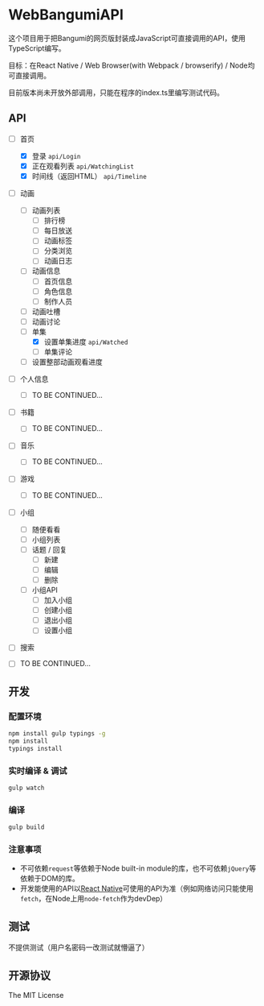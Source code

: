 WebBangumiAPI
======================================

这个项目用于把Bangumi的网页版封装成JavaScript可直接调用的API，使用TypeScript编写。

目标：在React Native / Web Browser(with Webpack / browserify) / Node均可直接调用。

目前版本尚未开放外部调用，只能在程序的index.ts里编写测试代码。

## API
- [ ] 首页
  - [x] 登录 ``api/Login``
  - [x] 正在观看列表 ``api/WatchingList``
  - [x] 时间线（返回HTML） ``api/Timeline``
- [ ] 动画
  - [ ] 动画列表
     - [ ] 排行榜
     - [ ] 每日放送
     - [ ] 动画标签
     - [ ] 分类浏览
     - [ ] 动画日志
  - [ ] 动画信息
     - [ ] 首页信息
     - [ ] 角色信息
     - [ ] 制作人员
  - [ ] 动画吐槽
  - [ ] 动画讨论
  - [ ] 单集
     - [x] 设置单集进度 ``api/Watched``
     - [ ] 单集评论
  - [ ] 设置整部动画观看进度
- [ ] 个人信息
     - [ ] TO BE CONTINUED...
- [ ] 书籍
     - [ ] TO BE CONTINUED...
- [ ] 音乐
     - [ ] TO BE CONTINUED...
- [ ] 游戏
     - [ ] TO BE CONTINUED...
- [ ] 小组
  - [ ] 随便看看
  - [ ] 小组列表
  - [ ] 话题 / 回复
      - [ ] 新建
      - [ ] 编辑
      - [ ] 删除
  - [ ] 小组API
      - [ ] 加入小组
      - [ ] 创建小组
      - [ ] 退出小组
      - [ ] 设置小组
- [ ] 搜索
- [ ] TO BE CONTINUED...
      

## 开发
### 配置环境
```bash
npm install gulp typings -g
npm install
typings install
```
### 实时编译 & 调试
```bash
gulp watch
```
### 编译
```bash
gulp build
```
### 注意事项
- 不可依赖``request``等依赖于Node built-in module的库，也不可依赖``jQuery``等依赖于DOM的库。
- 开发能使用的API以[React Native](https://facebook.github.io/react-native/)可使用的API为准（例如网络访问只能使用``fetch``，在Node上用``node-fetch``作为devDep）


## 测试
不提供测试（用户名密码一改测试就懵逼了）

## 开源协议
The MIT License
